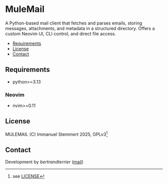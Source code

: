 MuleMail
========
A Python-based mail client that fetches and parses emails, storing messages, attachments, and metadata in a structured directory. Offers a custom Neovim UI, CLI control, and direct file access.


- [Requirements](#requirements)
- [License](#license)
- [Contact](#contact)


Requirements
------------
- python>=3.13


### Neovim
- nvim>=0.11


License
-------
MULEMAIL (C) Immanuel Stemmert 2025, GPLv3[^1]


Contact
-------
Development by *bertrandterrier* ([mail](mailto:i.stemmert@gmail.com))


[^1]: see [LICENSE](LICENSE)

